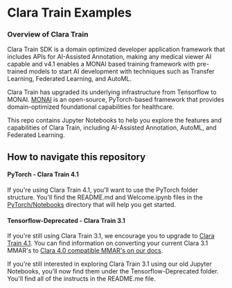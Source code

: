 # Clara Train Examples
### Overview of Clara Train

Clara Train SDK is a domain optimized developer application framework that includes APIs for AI-Assisted Annotation, making any medical viewer AI capable and v4.1 enables a MONAI based training framework with pre-trained models to start AI development with techniques such as Transfer Learning, Federated Learning, and AutoML.

Clara Train has upgraded its underlying infrastructure from Tensorflow to MONAI. [MONAI](https://monai.io/) is an open-source, PyTorch-based framework that provides domain-optimized foundational capabilities for healthcare.

This repo contains Jupyter Notebooks to help you explore the features and capabilities of Clara Train, including AI-Assisted Annotation, AutoML, and Federated Learning.

## How to navigate this repository
#### PyTorch - Clara Train 4.1
If you're using Clara Train 4.1, you'll want to use the PyTorch folder structure.  You'll find the README.md and Welcome.ipynb files in the [PyTorch/Notebooks](PyTorch/NoteBooks) directory that will help you get started.

#### Tensorflow-Deprecated - Clara Train 3.1
If you're still using Clara Train 3.1, we encourage you to upgrade to [Clara Train 4.1](https://ngc.nvidia.com/catalog/containers/nvidia:clara-train-sdk). You can find information on converting your current Clara 3.1 MMAR's to [Clara 4.0 compatible MMAR's on our docs](https://docs.nvidia.com/clara/clara-train-sdk/pt/appendix/migration_from_tf.html#migratefromtf).

If you're still interested in exploring Clara Train 3.1 using our old Jupyter Notebooks, you'll now find them under the Tensorflow-Deprecated folder.  You'll find all of the instructs in the README.me file. 
